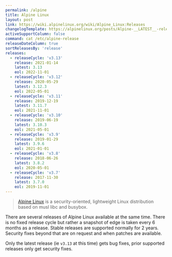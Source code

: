 ```yaml
---
permalink: /alpine
title: Alpine Linux
layout: post
link: https://wiki.alpinelinux.org/wiki/Alpine_Linux:Releases
changelogTemplate: https://alpinelinux.org/posts/Alpine-__LATEST__-released.html
activeSupportColumn: false
command: cat /etc/alpine-release
releaseDateColumn: true
sortReleasesBy: 'release'
releases:
  - releaseCycle: 'v3.13'
    release: 2021-01-14
    latest: 3.13
    eol: 2022-11-01
  - releaseCycle: 'v3.12'
    release: 2020-05-29
    latest: 3.12.3
    eol: 2022-05-01
  - releaseCycle: 'v3.11'
    release: 2019-12-19
    latest: 3.11.7
    eol: 2021-11-01
  - releaseCycle: 'v3.10'
    release: 2019-06-19
    latest: 3.10.3
    eol: 2021-05-01
  - releaseCycle: 'v3.9'
    release: 2019-01-29
    latest: 3.9.6
    eol: 2021-01-01
  - releaseCycle: 'v3.8'
    release: 2018-06-26
    latest: 3.8.2
    eol: 2020-05-01
  - releaseCycle: 'v3.7'
    release: 2017-11-30
    latest: 3.7.0
    eol: 2019-11-01
---
```


> [Alpine Linux](https://alpinelinux.org/) is a security-oriented, lightweight Linux distribution based on musl libc and busybox.

There are several releases of Alpine Linux available at the same time. There is no fixed release cycle but rather a snapshot of edge is taken every 6 months as a release. Stable releases are supported normally for 2 years. Security fixes beyond that are on request and when patches are available.

Only the latest release (ie `v3.13` at this time) gets bug fixes, prior supported releases only get security fixes.
